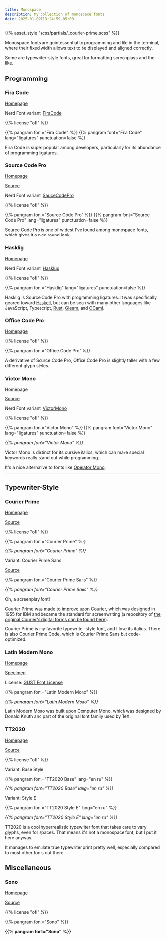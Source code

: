```yaml
---
title: Monospace
description: My collection of monospace fonts
date: 2025-01-02T13:24:59-05:00
---
```


{{% asset_style "scss/partials/_courier-prime.scss" %}}

Monospace fonts are quintessential to programming and life in the terminal,
where their fixed width allows text to be displayed and aligned correctly.

Some are typewriter-style fonts, great for formatting screenplays and the like.

<section>

## Programming

### Fira Code

[Homepage](https://github.com/tonsky/FiraCode)

Nerd Font variant: [FiraCode][nf]

{{% license "ofl" %}}

{{% pangram font="Fira Code" %}}
{{% pangram font="Fira Code" lang="ligatures" punctuation=false %}}

Fira Code is super popular among developers, particularly for its abundance
of programming ligatures.

### Source Code Pro

[Homepage](https://adobe-fonts.github.io/source-code-pro)

[Source](https://github.com/adobe-fonts/source-code-pro)

Nerd Font variant: [SauceCodePro][nf]

{{% license "ofl" %}}

{{% pangram font="Source Code Pro" %}}
{{% pangram font="Source Code Pro" lang="ligatures" punctuation=false %}}

Source Code Pro is one of widest I've found among monospace fonts,
which gives it a nice round look.

### Hasklig

[Homepage](https://github.com/i-tu/Hasklig)

Nerd Font variant: [Hasklug][nf]

{{% license "ofl" %}}

{{% pangram font="Hasklig" lang="ligatures" punctuation=false %}}

Hasklig is Source Code Pro with programming ligatures.
It was specifically geared toward [Haskell](https://www.haskell.org),
but can be seen with many other languages like JavaScript, Typescript,
[Rust](https://www.rust-lang.org), [Gleam](https://gleam.run), and [OCaml](https://ocaml.org).

### Office Code Pro

[Homepage](https://github.com/nathco/Office-Code-Pro)

{{% license "ofl" %}}

{{% pangram font="Office Code Pro" %}}

A derivative of Source Code Pro, Office Code Pro is slightly taller with
a few different glyph styles.

### Victor Mono

[Homepage](https://rubjo.github.io/victor-mono)

[Source](https://github.com/rubjo/victor-mono)

Nerd Font variant: [VictorMono][nf]

{{% license "ofl" %}}

{{% pangram font="Victor Mono" %}}
{{% pangram font="Victor Mono" lang="ligatures" punctuation=false %}}

<div style="font-style: italic">
    {{% pangram font="Victor Mono" %}}
</div>

Victor Mono is distinct for its cursive italics, which can make
special keywords really stand out while programming.

It's a nice alternative to fonts like
[Operator Mono](https://www.typography.com/fonts/operator/overview).

[nf]: https://www.nerdfonts.com/font-downloads

</section>
<hr />
<section>

## Typewriter-Style

### Courier Prime

[Homepage](https://quoteunquoteapps.com/courierprime)

[Source](https://github.com/quoteunquoteapps/CourierPrime)

{{% license "ofl" %}}

{{% pangram font="Courier Prime" %}}

<div style="font-style: italic">
    {{% pangram font="Courier Prime" %}}
</div>

<span class="primary">Variant</span>: Courier Prime Sans

[Source](https://github.com/quoteunquoteapps/CourierPrimeSans)

{{% pangram font="Courier Prime Sans" %}}

<div style="font-style: italic">
    {{% pangram font="Courier Prime Sans" %}}
</div>

Oh, a screenplay font!

[Courier Prime was made to improve upon Courier](https://johnaugust.com/2013/introducing-courier-prime),
which was designed in 1955 for IBM and became the standard for screenwriting (a repository of
[the original Courier's digital forms can be found here](https://github.com/dse/font-og-courier)).

Courier Prime is my favorite typewriter-style font, and I love its italics. There is also
Courier Prime Code, which is Courier Prime Sans but code-optimized.

### Latin Modern Mono

[Homepage](https://www.gust.org.pl/projects/e-foundry/latin-modern)

[Specimen](https://tug.org/FontCatalogue/latinmodernmono)

License: [GUST Font License](https://www.gust.org.pl/projects/e-foundry/licenses)

{{% pangram font="Latin Modern Mono" %}}

<div style="font-style: italic">
{{% pangram font="Latin Modern Mono" %}}
</div>

Latin Modern Mono was built upon Computer Mono, which was designed by Donald Knuth and part
of the original font family used by TeX.

### TT2020

[Homepage](https://copypaste.wtf/TT2020/)

[Source](https://github.com/ctrlcctrlv/TT2020)

{{% license "ofl" %}}

<span class="primary">Variant</span>: Base Style

{{% pangram font="TT2020 Base" lang="en ru" %}}

<div style="font-style: italic">
{{% pangram font="TT2020 Base" lang="en ru" %}}
</div>

<span class="primary">Variant</span>: Style E

{{% pangram font="TT2020 Style E" lang="en ru" %}}

<div style="font-style: italic">
{{% pangram font="TT2020 Style E" lang="en ru" %}}
</div>

TT2020 is a cool hyperrealistic typewriter font that takes care to vary glyphs, even for
spaces. That means it's not a monospace font, but I put it here anyway.

It manages to emulate true typewriter print pretty well, especially compared to
most other fonts out there.

</section>
<section>

## Miscellaneous

### Sono

[Homepage](https://etceteratype.co/sono)

[Source](https://github.com/sursly/sono)

{{% license "ofl" %}}

{{% pangram font="Sono" %}}

<div style="font-weight: bold">
{{% pangram font="Sono" %}}
</div>

</section>
